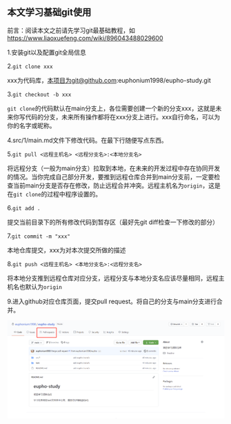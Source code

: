 ## 本文学习基础git使用

前言：阅读本文之前请先学习git最基础教程，如<https://www.liaoxuefeng.com/wiki/896043488029600>

1.安装git以及配置git全局信息

2.`git clone xxx`

xxx为代码库，本项目为git@github.com:euphonium1998/eupho-study.git

3.`git checkout -b xxx`

`git clone`的代码默认在main分支上，各位需要创建一个新的分支xxx，这就是未来你写代码的分支，未来所有操作都将在xxx分支上进行。xxx自行命名，可以为你的名字或昵称。

4.src/1/main.md文件下修改代码。在最下行随便写点东西。

5.`git pull <远程主机名> <远程分支名>:<本地分支名>`

将远程分支（一般为main分支）拉取到本地，在未来的开发过程中存在协同开发的情况。当你完成自己部分开发，要推到远程仓库合并到main分支前，一定要检查当前main分支是否存在修改，防止远程合并冲突。远程主机名为`origin`，这是在`git clone`的过程中程序设置的。

6.`git add .`

提交当前目录下的所有修改代码到暂存区（最好先git diff检查一下修改的部分）

7.`git commit -m "xxx"`

本地仓库提交，xxx为对本次提交所做的描述

8.`git push <远程主机名> <本地分支名>:<远程分支名>`

将本地分支推到远程仓库对应分支，远程分支与本地分支名应该尽量相同，远程主机名也默认为`origin`

9.进入github对应仓库页面，提交pull request。将自己的分支与main分支进行合并。

![step 1](/img/step1.png)




